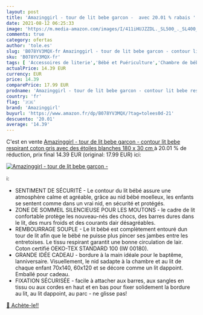```yaml
---
layout: post
title: 'Amazinggirl - tour de lit bebe garcon -  avec 20.01 % rabais '
date: 2021-08-12 06:25:33
image: 'https://m.media-amazon.com/images/I/411iHUJZZDL._SL500_._SL400_.jpg'
comments: true
category: ofertas
author: 'tole.es'
slug: 'B078YV3MQX-fr Amazinggirl - tour de lit bebe garcon - contour lit bebe...'
sku: 'B078YV3MQX-fr'
tags: [ 'Accessoires de literie','Bébé et Puériculture','Chambre de bébé','Matelas et linge de lit','Tours de lit','amazinggirl', ]
actualPrice: 14.39 EUR
currency: EUR
price: 14.39
comparePrice: 17.99 EUR
prodname: 'Amazinggirl - tour de lit bebe garcon - contour lit bebe respirant coton  gris avec des étoiles blanches  180 x 30 cm '
country: 'fr'
flag: '🇫🇷'
brand: 'Amazinggirl'
buyurl: 'https://www.amazon.fr/dp/B078YV3MQX/?tag=tolees0d-21'
descuento: '20.01'
average: '14.39'
---
```


C'est en vente [Amazinggirl - tour de lit bebe garcon - contour lit bebe respirant coton  gris avec des étoiles blanches  180 x 30 cm ](https://www.amazon.fr/dp/B078YV3MQX/?tag=tolees0d-21)  à  20.01 % de réduction, prix final  14.39 EUR (original: 17.99 EUR) ici:

[![Amazinggirl - tour de lit bebe garcon - ](https://m.media-amazon.com/images/I/411iHUJZZDL._SL500_._SL400_.jpg)](https://www.amazon.fr/dp/B078YV3MQX/?tag=tolees0d-21)

ℹ️:

- SENTIMENT DE SÉCURITÉ - Le contour du lit bébé assure une atmosphère calme et agréable, grâce au nid bébé moelleux, les enfants se sentent comme dans un vrai nid, en sécurité et protégés.
- ZONE DE SOMMEIL SILENCIEUSE POUR LES MOUTONS - le cadre de lit confortable protège les nouveau-nés des chocs, des barres dures dans le lit, des murs froids et des courants dair désagréables.
- REMBOURRAGE SOUPLE - Le lit bébé est complètement entouré dun tour de lit afin que le bébé ne puisse plus pincer ses jambes entre les entretoises. Le tissu respirant garantit une bonne circulation de lair. Coton certifié OEKO-TEX STANDARD 100 (IW 00180).
- GRANDE IDÉE CADEAU - bordure à la main idéale pour le baptême, lanniversaire. Visuellement, le nid sadapte à la chambre et au lit de chaque enfant 70x140, 60x120 et se décore comme un lit dappoint. Emballé pour cadeau.
- FIXATION SÉCURISÉE - facile à attacher aux barres, aux sangles en tissu ou aux cordes en haut et en bas pour fixer solidement la bordure au lit, au lit dappoint, au parc - ne glisse pas!

[🛒 Achète-le!!](https://www.amazon.fr/dp/B078YV3MQX/?tag=tolees0d-21)
